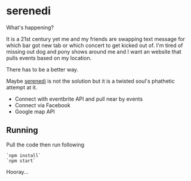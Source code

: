 serenedi
========

What's happening?

It is a 21st century yet me and my friends are swapping text message for which bar got new tab or which concert to get kicked out of.  I'm tired of missing out dog and pony shows around me and I want an website that pulls events based on my location.   

There has to be a better way.  

Maybe [serenedi](http://serenedi.co) is not the solution but it is a twisted soul's phathetic attempt at it.


 * Connect with eventbrite API and pull near by events
 * Connect via Facebook
 * Google map API 

Running
-------
Pull the code then run following

	`npm install`
	`npm start`

Hooray... 
